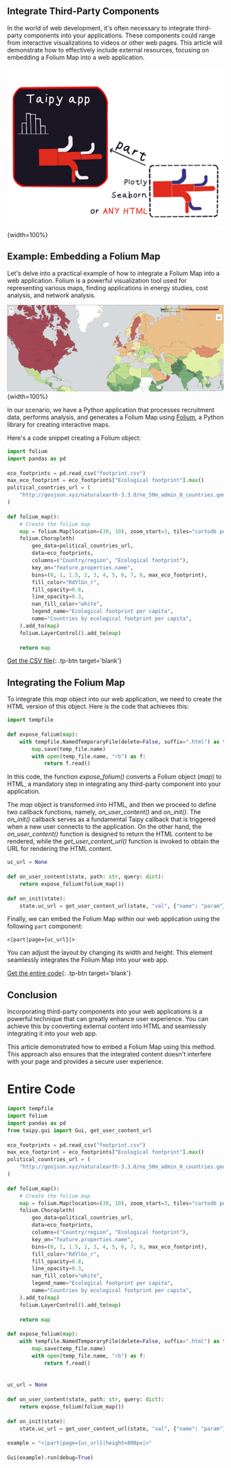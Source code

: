 ## Integrate Third-Party Components

In the world of web development, it's often necessary to integrate third-party components 
into your applications. These components could range from interactive visualizations to 
videos or other web pages. This article will demonstrate how to effectively include 
external resources, focusing on embedding a Folium Map into a web application.

![Part illustration](part_illustration.png){width=100%}

## Example: Embedding a Folium Map

Let's delve into a practical example of how to integrate a Folium Map into a web 
application. Folium is a powerful visualization tool used for representing various maps, 
finding applications in energy studies, cost analysis, and network analysis.

![Folium Map](folium_map.png){width=100%}

In our scenario, we have a Python application that processes recruitment data, performs 
analysis, and generates a Folium Map using 
[Folium](https://python-visualization.github.io/folium/), a Python library for creating interactive maps.

Here's a code snippet creating a Folium object:

```python
import folium
import pandas as pd

eco_footprints = pd.read_csv("footprint.csv")
max_eco_footprint = eco_footprints["Ecological footprint"].max()
political_countries_url = (
    "http://geojson.xyz/naturalearth-3.3.0/ne_50m_admin_0_countries.geojson"
)

def folium_map():
    # Create the folium map
    map = folium.Map(location=(30, 10), zoom_start=3, tiles="cartodb positron")
    folium.Choropleth(
        geo_data=political_countries_url,
        data=eco_footprints,
        columns=("Country/region", "Ecological footprint"),
        key_on="feature.properties.name",
        bins=(0, 1, 1.5, 2, 3, 4, 5, 6, 7, 8, max_eco_footprint),
        fill_color="RdYlGn_r",
        fill_opacity=0.8,
        line_opacity=0.3,
        nan_fill_color="white",
        legend_name="Ecological footprint per capita",
        name="Countries by ecological footprint per capita",
    ).add_to(map)
    folium.LayerControl().add_to(map)

    return map
```

[Get the CSV file](./footprint.csv){: .tp-btn target='blank'}


## Integrating the Folium Map

To integrate this *map* object into our web application, we need to create the HTML 
version of this object. Here is the code that achieves this:

```python
import tempfile

def expose_folium(map):
    with tempfile.NamedTemporaryFile(delete=False, suffix=".html") as temp_file:
        map.save(temp_file.name)
        with open(temp_file.name, "rb") as f:
            return f.read()
```

In this code, the function *expose_folium()* converts a Folium object (*map*) to HTML, a 
mandatory step in integrating any third-party component into your application.

The *map* object is transformed into HTML, and then we proceed to define two callback 
functions, namely, *on_user_content()* and *on_init()*. The *on_init()* callback serves 
as a fundamental Taipy callback that is triggered when a new user connects to the 
application. On the other hand, the *on_user_content()* function is designed to return 
the HTML content to be rendered, while the *get_user_content_url()* function is invoked 
to obtain the URL for rendering the HTML content.

```python
uc_url = None

def on_user_content(state, path: str, query: dict):
    return expose_folium(folium_map())

def on_init(state):
    state.uc_url = get_user_content_url(state, "val", {"name": "param"})
```

Finally, we can embed the Folium Map within our web application using the following 
`part` component:

```
<|part|page={uc_url}|>
```

You can adjust the layout by changing its width and height. This element seamlessly 
integrates the Folium Map into your web app.

[Get the entire code](./example.py){: .tp-btn target='blank'}

## Conclusion

Incorporating third-party components into your web applications is a powerful technique 
that can greatly enhance user experience. You can achieve this by converting external 
content into HTML and seamlessly integrating it into your web app.

This article demonstrated how to embed a Folium Map using this method. This approach 
also ensures that the integrated content doesn't interfere with your page and provides a 
secure user experience.

# Entire Code

```python
import tempfile
import folium
import pandas as pd
from taipy.gui import Gui, get_user_content_url

eco_footprints = pd.read_csv("footprint.csv")
max_eco_footprint = eco_footprints["Ecological footprint"].max()
political_countries_url = (
    "http://geojson.xyz/naturalearth-3.3.0/ne_50m_admin_0_countries.geojson"
)

def folium_map():
    # Create the folium map
    map = folium.Map(location=(30, 10), zoom_start=3, tiles="cartodb positron")
    folium.Choropleth(
        geo_data=political_countries_url,
        data=eco_footprints,
        columns=("Country/region", "Ecological footprint"),
        key_on="feature.properties.name",
        bins=(0, 1, 1.5, 2, 3, 4, 5, 6, 7, 8, max_eco_footprint),
        fill_color="RdYlGn_r",
        fill_opacity=0.8,
        line_opacity=0.3,
        nan_fill_color="white",
        legend_name="Ecological footprint per capita",
        name="Countries by ecological footprint per capita",
    ).add_to(map)
    folium.LayerControl().add_to(map)

    return map

def expose_folium(map):
    with tempfile.NamedTemporaryFile(delete=False, suffix=".html") as temp_file:
        map.save(temp_file.name)
        with open(temp_file.name, "rb") as f:
            return f.read()


uc_url = None

def on_user_content(state, path: str, query: dict):
    return expose_folium(folium_map())

def on_init(state):
    state.uc_url = get_user_content_url(state, "val", {"name": "param"})

example = "<|part|page={uc_url}|height=800px|>"

Gui(example).run(debug=True)
```
